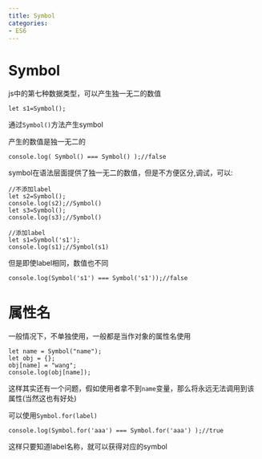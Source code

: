 ```yaml
---
title: Symbol
categories: 
- ES6
---
```

# Symbol

js中的第七种数据类型，可以产生独一无二的数值
```
let s1=Symbol();
```
通过`Symbol()`方法产生symbol

产生的数值是独一无二的

```
console.log( Symbol() === Symbol() );//false
```

symbol在语法层面提供了独一无二的数值，但是不方便区分,调试，可以:
```
//不添加label
let s2=Symbol();
console.log(s2);//Symbol()
let s3=Symbol();
console.log(s3);//Symbol()

//添加label
let s1=Symbol('s1');
console.log(s1);//Symbol(s1)

```
但是即使label相同，数值也不同

```
console.log(Symbol('s1') === Symbol('s1'));//false
```

# 属性名

一般情况下，不单独使用，一般都是当作对象的属性名使用
```
let name = Symbol("name");
let obj = {};
obj[name] = "wang";
console.log(obj[name]);
```

这样其实还有一个问题，假如使用者拿不到`name`变量，那么将永远无法调用到该属性(当然这也有好处)

可以使用`Symbol.for(label)`

```
console.log(Symbol.for('aaa') === Symbol.for('aaa') );//true
```
这样只要知道label名称，就可以获得对应的symbol





